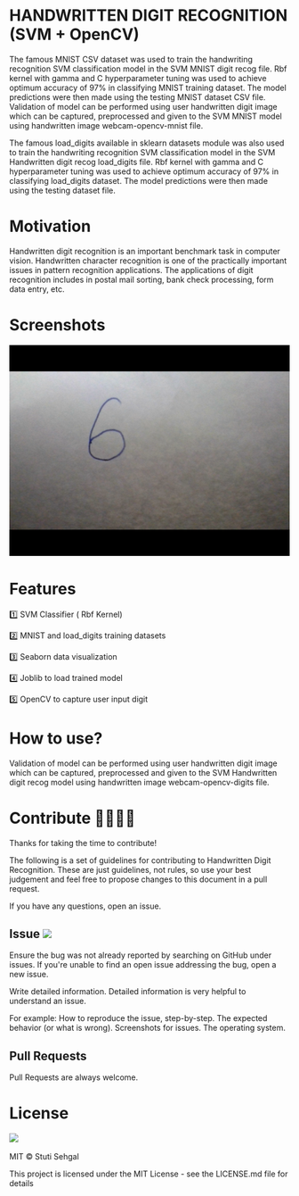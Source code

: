 # HANDWRITTEN DIGIT RECOGNITION (SVM + OpenCV)

The famous MNIST CSV dataset was used to train the handwriting recognition SVM classification model in the SVM MNIST digit recog file. 
Rbf kernel with gamma and C hyperparameter tuning was used to achieve optimum accuracy of 97% in classifying MNIST training dataset.
The model predictions were then made using the testing MNIST dataset CSV file.
Validation of model can be performed using user handwritten digit image which can be captured, preprocessed and given to the SVM MNIST model using handwritten image webcam-opencv-mnist file.

The famous load_digits available in sklearn datasets module was also used to train the handwriting recognition SVM classification model in the SVM Handwritten digit recog load_digits file. 
Rbf kernel with gamma and C hyperparameter tuning was used to achieve optimum accuracy of 97% in classifying load_digits dataset.
The model predictions were then made using the testing dataset file.

# Motivation
Handwritten digit recognition is an important benchmark task in computer vision. Handwritten character recognition is one of the practically important issues in pattern recognition applications. The applications of digit recognition includes in postal mail sorting, bank check processing, form data entry, etc.

# Screenshots
<img src="opencv_mnist_0.png">

# Features
1️⃣ SVM Classifier ( Rbf Kernel)

2️⃣ MNIST and load_digits training datasets

3️⃣ Seaborn data visualization

4️⃣ Joblib to load trained model

5️⃣ OpenCV to capture user input digit

# How to use?
Validation of model can be performed using user handwritten digit image which can be captured, preprocessed and given to the SVM Handwritten digit recog model using handwritten image webcam-opencv-digits file.

# Contribute 👨‍👨‍👧‍👦
Thanks for taking the time to contribute!

The following is a set of guidelines for contributing to Handwritten Digit Recognition. These are just guidelines, not rules, so use your best judgement and feel free to propose changes to this document in a pull request.

If you have any questions, open an issue.

## Issue   <img src="https://img.shields.io/github/issues/stutisehgal/Machine-Learning-Project">
Ensure the bug was not already reported by searching on GitHub under issues. If you're unable to find an open issue addressing the bug, open a new issue.

Write detailed information.
Detailed information is very helpful to understand an issue.

For example:
How to reproduce the issue, step-by-step.
The expected behavior (or what is wrong).
Screenshots for issues.
The operating system.

## Pull Requests
Pull Requests are always welcome.

# License
<img src = "https://img.shields.io/github/license/stutisehgal/Machine-Learning-Project?style=plastic">

MIT © Stuti Sehgal

This project is licensed under the MIT License - see the LICENSE.md file for details
